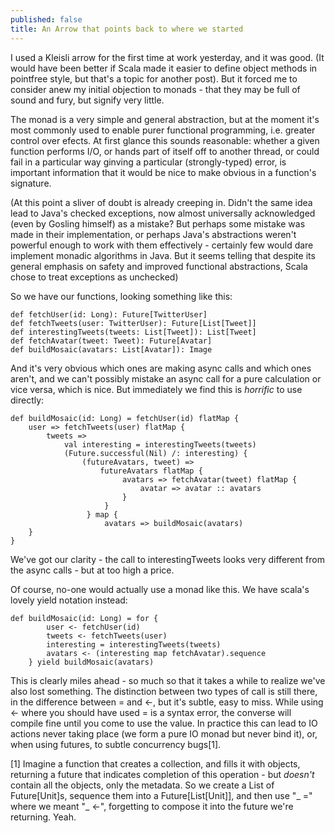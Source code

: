 ```yaml
---
published: false
title: An Arrow that points back to where we started
---
```


I used a Kleisli arrow for the first time at work yesterday, and it was good. (It would have been better if Scala made it easier to define object methods in pointfree style, but that's a topic for another post). But it forced me to consider anew my initial objection to monads - that they may be full of sound and fury, but signify very little.

The monad is a very simple and general abstraction, but at the moment it's most commonly used to enable purer functional programming, i.e. greater control over efects. At first glance this sounds reasonable: whether a given function performs I/O, or hands part of itself off to another thread, or could fail in a particular way ginving a particular (strongly-typed) error, is important information that it would be nice to make obvious in a function's signature.

(At this point a sliver of doubt is already creeping in. Didn't the same idea lead to Java's checked exceptions, now almost universally acknowledged (even by Gosling himself) as a mistake? But perhaps some mistake was made in their implementation, or perhaps Java's abstractions weren't powerful enough to work with them effectively - certainly few would dare implement monadic algorithms in Java. But it seems telling that despite its general emphasis on safety and improved functional abstractions, Scala chose to treat exceptions as unchecked)

So we have our functions, looking something like this:

    def fetchUser(id: Long): Future[TwitterUser]
    def fetchTweets(user: TwitterUser): Future[List[Tweet]]
    def interestingTweets(tweets: List[Tweet]): List[Tweet]
    def fetchAvatar(tweet: Tweet): Future[Avatar]
    def buildMosaic(avatars: List[Avatar]): Image

And it's very obvious which ones are making async calls and which ones aren't, and we can't possibly mistake an async call for a pure calculation or vice versa, which is nice. But immediately we find this is *horrific* to use directly:

    def buildMosaic(id: Long) = fetchUser(id) flatMap {
        user => fetchTweets(user) flatMap {
            tweets =>
                val interesting = interestingTweets(tweets)
                (Future.successful(Nil) /: interesting) {
                    (futureAvatars, tweet) =>
                        futureAvatars flatMap {
                             avatars => fetchAvatar(tweet) flatMap {
                                 avatar => avatar :: avatars
                             }
                         }
                     } map {
                         avatars => buildMosaic(avatars)
        }
    }

We've got our clarity - the call to interestingTweets looks very different from the async calls - but at too high a price.

Of course, no-one would actually use a monad like this. We have scala's lovely yield notation instead:

    def buildMosaic(id: Long) = for {
            user <- fetchUser(id)
            tweets <- fetchTweets(user)
            interesting = interestingTweets(tweets)
            avatars <- (interesting map fetchAvatar).sequence
        } yield buildMosaic(avatars)

This is clearly miles ahead - so much so that it takes a while to realize we've also lost something. The distinction between two types of call is still there, in the difference between = and <-, but it's subtle, easy to miss. While using <- where you should have used = is a syntax error, the converse will compile fine until you come to use the value. In practice this can lead to IO actions never taking place (we form a pure IO monad but never bind it), or, when using futures, to subtle concurrency bugs[1].

[1] Imagine a function that creates a collection, and fills it with objects, returning a future that indicates completion of this operation - but *doesn't* contain all the objects, only the metadata. So we create a List of Future[Unit]s, sequence them into a Future[List[Unit]], and then use "\_ =" where we meant "\_ <-", forgetting to compose it into the future we're returning. Yeah.
        